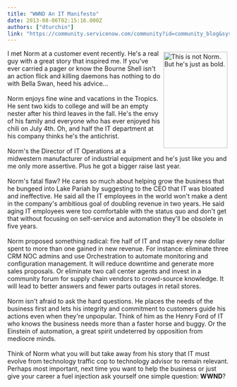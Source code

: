 ```yaml
---
title: "WWND An IT Manifesto"
date: 2013-08-06T02:15:16.000Z
authors: ["dturchin"]
link: "https://community.servicenow.com/community?id=community_blog&sys_id=247c22e1dbd0dbc01dcaf3231f961943"
---
```

<p><img  class="jive-image" src="236d7bb1db14db048c8ef4621f96193a.iix" height="218" width="145" hspace="5" vspace="5" align="right" alt="This is not Norm. But he's just as bold." /> I met Norm at a customer event recently. He's a real guy with a great story that inspired me. If you've ever carried a pager or know the Bourne Shell isn't an action flick and killing daemons has nothing to do with Bella Swan, heed his advice... <br /><br />Norm enjoys fine wine and vacations in the Tropics. He sent two kids to college and will be an empty nester after his third leaves in the fall. He's the envy of his family and everyone who has ever enjoyed his chili on July 4th. Oh, and half the IT department at his company thinks he's the antichrist. <br /><br />Norm's the Director of IT Operations at a midwestern manufacturer of industrial equipment and he's just like you and me only more assertive. Plus he got a bigger raise last year.<br /><!--break--><br />Norm's fatal flaw? He cares so much about helping grow the business that he bungeed into Lake Pariah by suggesting to the CEO that IT was bloated and ineffective. He said all the IT employees in the world won't make a dent in the company's ambitious goal of doubling revenue in two years. He said aging IT employees were too comfortable with the status quo and don't get that without focusing on self-service and automation they'll be obsolete in five years.<br /><br />Norm proposed something radical: fire half of IT and map every new dollar spent to more than one gained in new revenue. For instance: eliminate three CRM NOC admins and use Orchestration to automate monitoring and configuration management. It will reduce downtime and generate more sales proposals. Or eliminate two call center agents and invest in a community forum for supply chain vendors to crowd-source knowledge. It will lead to better answers and fewer parts outages in retail stores.<br /><br />Norm isn't afraid to ask the hard questions. He places the needs of the business first and lets his integrity and commitment to customers guide his actions even when they're unpopular. Think of him as the Henry Ford of IT who knows the business needs more than a faster horse and buggy. Or the Einstein of automation, a great spirit undeterred by opposition from mediocre minds. <br /><br />Think of Norm what you will but take away from his story that IT must evolve from technology traffic cop to technology advisor to remain relevant. Perhaps most important, next time you want to help the business or just give your career a fuel injection ask yourself one simple question: <b>WWND</b>?</p>
